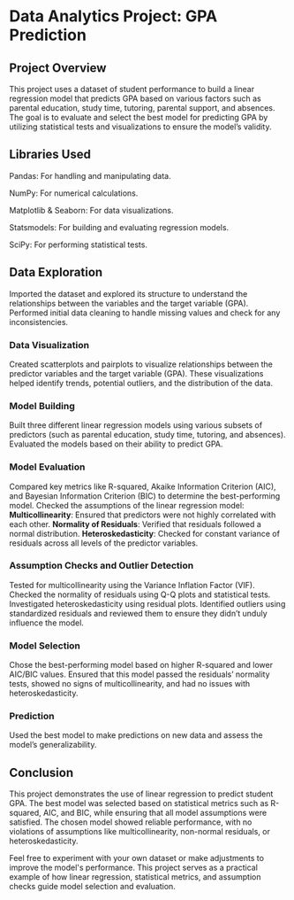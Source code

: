 # Data Analytics Project: GPA Prediction

## Project Overview

This project uses a dataset of student performance to build a linear regression model that predicts GPA based on various factors such as parental education, study time, tutoring, parental support, and absences. The goal is to evaluate and select the best model for predicting GPA by utilizing statistical tests and visualizations to ensure the model’s validity.

## Libraries Used

Pandas: For handling and manipulating data.

NumPy: For numerical calculations.

Matplotlib & Seaborn: For data visualizations.

Statsmodels: For building and evaluating regression models.

SciPy: For performing statistical tests.

## Data Exploration
Imported the dataset and explored its structure to understand the relationships between the variables and the target variable (GPA).
Performed initial data cleaning to handle missing values and check for any inconsistencies.
### Data Visualization
Created scatterplots and pairplots to visualize relationships between the predictor variables and the target variable (GPA).
These visualizations helped identify trends, potential outliers, and the distribution of the data.
### Model Building
Built three different linear regression models using various subsets of predictors (such as parental education, study time, tutoring, and absences).
Evaluated the models based on their ability to predict GPA.
### Model Evaluation
Compared key metrics like R-squared, Akaike Information Criterion (AIC), and Bayesian Information Criterion (BIC) to determine the best-performing model.
Checked the assumptions of the linear regression model:
**Multicollinearity**: Ensured that predictors were not highly correlated with each other.
**Normality of Residuals**: Verified that residuals followed a normal distribution.
**Heteroskedasticity**: Checked for constant variance of residuals across all levels of the predictor variables.
### Assumption Checks and Outlier Detection
Tested for multicollinearity using the Variance Inflation Factor (VIF).
Checked the normality of residuals using Q-Q plots and statistical tests.
Investigated heteroskedasticity using residual plots.
Identified outliers using standardized residuals and reviewed them to ensure they didn’t unduly influence the model.
### Model Selection
Chose the best-performing model based on higher R-squared and lower AIC/BIC values.
Ensured that this model passed the residuals’ normality tests, showed no signs of multicollinearity, and had no issues with heteroskedasticity.
### Prediction
Used the best model to make predictions on new data and assess the model’s generalizability.

## Conclusion
This project demonstrates the use of linear regression to predict student GPA. The best model was selected based on statistical metrics such as R-squared, AIC, and BIC, while ensuring that all model assumptions were satisfied. The chosen model showed reliable performance, with no violations of assumptions like multicollinearity, non-normal residuals, or heteroskedasticity.

Feel free to experiment with your own dataset or make adjustments to improve the model's performance. This project serves as a practical example of how linear regression, statistical metrics, and assumption checks guide model selection and evaluation.
